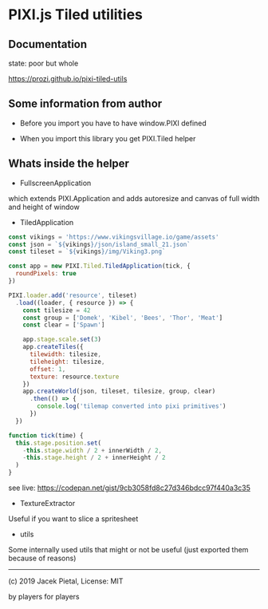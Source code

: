 # PIXI.js Tiled utilities

## Documentation

state: poor but whole

<https://prozi.github.io/pixi-tiled-utils>

## Some information from author

* Before you import you have to have window.PIXI defined

* When you import this library you get PIXI.Tiled helper

## Whats inside the helper

* FullscreenApplication

which extends PIXI.Application and adds autoresize
and canvas of full width and height of window

* TiledApplication

```javascript
const vikings = 'https://www.vikingsvillage.io/game/assets'
const json = `${vikings}/json/island_small_21.json`
const tileset = `${vikings}/img/Viking3.png`

const app = new PIXI.Tiled.TiledApplication(tick, {
  roundPixels: true
})

PIXI.loader.add('resource', tileset)
  .load((loader, { resource }) => {
    const tilesize = 42
    const group = ['Domek', 'Kibel', 'Bees', 'Thor', 'Meat']
    const clear = ['Spawn']

    app.stage.scale.set(3)
    app.createTiles({
      tilewidth: tilesize,
      tileheight: tilesize,
      offset: 1,
      texture: resource.texture
    })
    app.createWorld(json, tileset, tilesize, group, clear)
      .then(() => {
        console.log('tilemap converted into pixi primitives')
      })
  })

function tick(time) {
  this.stage.position.set(
    -this.stage.width / 2 + innerWidth / 2,
    -this.stage.height / 2 + innerHeight / 2
  )
}
```

see live: <https://codepan.net/gist/9cb3058fd8c27d346bdcc97f440a3c35>

* TextureExtractor

Useful if you want to slice a spritesheet

* utils

Some internally used utils that might or not be useful (just exported them because of reasons)

---

(c) 2019 Jacek Pietal, License: MIT

by players for players
